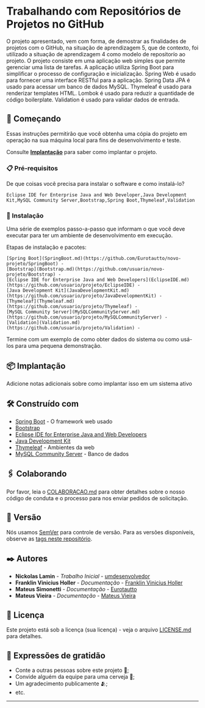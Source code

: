# Trabalhando com Repositórios de Projetos no GitHub

O projeto apresentado, vem com forma, de demostrar as finalidades de projetos com o GitHub, na situação de aprendizagem 5, que de contexto, foi utilizado a situação de aprendizagem 4 como modelo de repositorío ao projeto.
O projeto consiste em uma aplicação web simples que permite gerenciar uma lista de tarefas. A aplicação utiliza Spring Boot para simplificar o processo de configuração e inicialização. Spring Web é usado para fornecer uma interface RESTful para a aplicação. Spring Data JPA é usado para acessar um banco de dados MySQL. Thymeleaf é usado para renderizar templates HTML. Lombok é usado para reduzir a quantidade de código boilerplate. Validation é usado para validar dados de entrada.

## 🚀 Começando

Essas instruções permitirão que você obtenha uma cópia do projeto em operação na sua máquina local para fins de desenvolvimento e teste.

Consulte **[Implantação](#-implanta%C3%A7%C3%A3o)** para saber como implantar o projeto.

### 📋 Pré-requisitos

De que coisas você precisa para instalar o software e como instalá-lo?

```
Eclipse IDE for Enterprise Java and Web Developer,Java Development Kit,MySQL Community Server,Bootstrap,Spring Boot,Thymeleaf,Validation
```

### 🔧 Instalação

Uma série de exemplos passo-a-passo que informam o que você deve executar para ter um ambiente de desenvolvimento em execução.

Etapas de instalação e pacotes:

```
[Spring Boot](SpringBoot.md)(https://github.com/Eurotautto/novo-projeto/SpringBoot) - 
[Bootstrap](Bootstrap.md)(https://github.com/usuario/novo-projeto/Bootstrap) -
[Eclipse IDE for Enterprise Java and Web Developers](EclipseIDE.md)(https://github.com/usuario/projeto/EclipseIDE) -
[Java Development Kit](JavaDevelopmentKit.md)(https://github.com/usuario/projeto/JavaDevelopmentKit) -
[Thymeleaf](Thymeleaf.md)(https://github.com/usuario/projeto/Thymeleaf) - 
[MySQL Community Server](MySQLCommunityServer.md)(https://github.com/usuario/projeto/MySQLCommunityServer) -
[Validation](Validation.md)(https://github.com/usuario/projeto/Validation) -

```

Termine com um exemplo de como obter dados do sistema ou como usá-los para uma pequena demonstração.


## 📦 Implantação

Adicione notas adicionais sobre como implantar isso em um sistema ativo

## 🛠️ Construído com

* [Spring Boot]( https://spring.io/projects/spring-boot) - O framework web usado
* [Bootstrap]( https://getbootstrap.com/) 
* [Eclipse IDE for Enterprise Java and Web Developers]( https://www.eclipse.org/downloads/packages/release/2021-03/r/eclipse-ide-enterprise-java-and-web-developers) 
* [Java Development Kit]( https://www.oracle.com/java/technologies/downloads/) 
* [Thymeleaf](https://www.thymeleaf.org/documentation.html) - Ambientes da web
* [MySQL Community Server](https://dev.mysql.com/downloads/mysql/) - Banco de dados

## 🖇️ Colaborando

Por favor, leia o [COLABORACAO.md](https://gist.github.com/usuario/linkParaInfoSobreContribuicoes) para obter detalhes sobre o nosso código de conduta e o processo para nos enviar pedidos de solicitação.

## 📌 Versão

Nós usamos [SemVer](http://semver.org/) para controle de versão. Para as versões disponíveis, observe as [tags neste repositório](https://github.com/suas/tags/do/projeto). 

## ✒️ Autores

* **Nickolas Lamin** - *Trabalho Inicial* - [umdesenvolvedor](https://github.com/)
* **Franklin Vinicius Holler** - *Documentação* - [Franklin Vinicius Holler](https://github.com/)
* **Mateus Simonetti** - *Documentação* - [Eurotautto](https://github.com/Eurotautto)
* **Mateus Vieira** - *Documentação* - [Mateus Vieira](https://github.com/)

## 📄 Licença

Este projeto está sob a licença (sua licença) - veja o arquivo [LICENSE.md](https://github.com/Eurotautto/novo-projeto/LICENSE) para detalhes.

## 🎁 Expressões de gratidão

* Conte a outras pessoas sobre este projeto 📢;
* Convide alguém da equipe para uma cerveja 🍺;
* Um agradecimento publicamente 🫂;
* etc.


---

